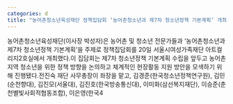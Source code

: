 ```yaml
---
categories: d
title: "농어촌청소년육성재단 정책집담회 ‘농어촌청소년과 제7차 청소년정책 기본계획’ 개최"
---
```

농어촌청소년육성재단(이사장 박성자)은 농어촌 및 청소년 전문가들과 ‘농어촌청소년과 제7차 청소년정책 기본계획’을 주제로 정책집담회를 20일 서울시여성가족재단 아트컬리지2호실에서 개최했다.이 집담회는 제7차 청소년정책 기본계획 수립을 앞두고 농어촌지역 청소년을 위한 정책 방향을 논의하고 체계적인 현장활동 지원 방안을 모색하기 위해 진행됐다.전진숙 재단 사무총장이 좌장을 맡고, 김경준(한국청소년정책연구원), 김민(순천향대), 김진모(서울대), 김진호(한국방송통신대), 이미화(삼선복지재단), 이승준(춘천별빛사회적협동조합), 이은영(한국4